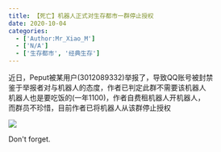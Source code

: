 ```yaml
---
title: 【死亡】机器人正式对生存都市一群停止授权
date: 2020-10-04
categories:
  - ['Author:Mr_Xiao_M']
  - ['N/A']
  - ['生存都市', '经典生存']
---
```

近日，Peput被某用户(3012089332)举报了，导致QQ账号被封禁  
鉴于举报者对与机器人的态度，作者已判定此群不需要该机器人  
机器人也是要吃饭的(一年1100)，作者自费租机器人开机器人，  
而群员不珍惜，目前作者已将机器人从该群停止授权  

![](https://i.loli.net/2020/10/04/RrYKBbI8sp2ehM3.png)  

Don't forget.
